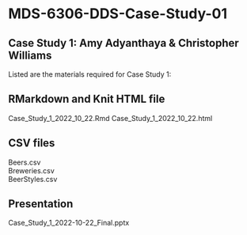 # MDS-6306-DDS-Case-Study-01
## Case Study 1: Amy Adyanthaya & Christopher Williams
Listed are the materials required for Case Study 1:
## RMarkdown and Knit HTML file
Case_Study_1_2022_10_22.Rmd
Case_Study_1_2022_10_22.html

## CSV files
Beers.csv  
Breweries.csv  
BeerStyles.csv  

## Presentation
Case_Study_1_2022-10-22_Final.pptx

